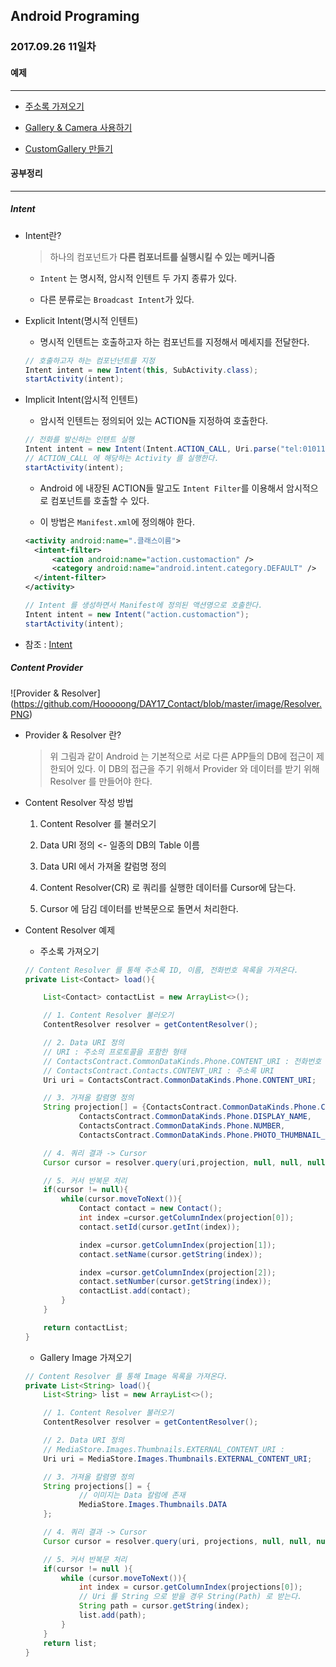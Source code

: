Android Programing
----------------------------------------------------
### 2017.09.26 11일차

#### 예제
____________________________________________________

- [주소록 가져오기]()

- [Gallery & Camera 사용하기]()

- [CustomGallery 만들기]()

#### 공부정리
____________________________________________________

##### __Intent__

- Intent란?

  > 하나의 컴포넌트가 __다른 컴포너트를 실행시킬 수 있는 메커니즘__

  - `Intent` 는 명시적, 암시적 인텐트 두 가지 종류가 있다.

  - 다른 분류로는 `Broadcast Intent`가 있다.

- Explicit Intent(명시적 인텐트)

  - 명시적 인텐트는 호출하고자 하는 컴포넌트를 지정해서 메세지를 전달한다.

  ```java
  // 호출하고자 하는 컴포넌넌트를 지정
  Intent intent = new Intent(this, SubActivity.class);
  startActivity(intent);
  ```

- Implicit Intent(암시적 인텐트)

  - 암시적 인텐트는 정의되어 있는 ACTION들 지정하여 호출한다.

  ```java
  // 전화를 발신하는 인텐트 실행
  Intent intent = new Intent(Intent.ACTION_CALL, Uri.parse("tel:01011112222"));
  // ACTION_CALL 에 해당하는 Activity 를 실행한다.
  startActivity(intent);
  ```

  - Android 에 내장된 ACTION들 말고도 `Intent Filter`를 이용해서 암시적으로 컴포넌트를 호출할 수 있다.

  - 이 방법은 `Manifest.xml`에 정의해야 한다.

  ```xml
  <activity android:name=".클래스이름">
    <intent-filter>
        <action android:name="action.customaction" />
        <category android:name="android.intent.category.DEFAULT" />
    </intent-filter>
  </activity>
  ```

  ```java
  // Intent 를 생성하면서 Manifest에 정의된 액션명으로 호출한다.
  Intent intent = new Intent("action.customaction");
  startActivity(intent);
  ```
- 참조 : [Intent](https://github.com/Hooooong/DAY17_Contact/blob/master/pdf/007_Intent.pdf)

##### __Content Provider__

![Provider & Resolver] (https://github.com/Hooooong/DAY17_Contact/blob/master/image/Resolver.PNG)

- Provider & Resolver 란?

  > 위 그림과 같이 Android 는 기본적으로 서로 다른 APP들의 DB에 접근이 제한되어 있다. 이 DB의 접근을 주기 위해서 Provider 와 데이터를 받기 위해 Resolver 를 만들어야 한다.

- Content Resolver 작성 방법

  1. Content Resolver 를 불러오기

  2. Data URI 정의 <- 일종의 DB의 Table 이름

  3. Data URI 에서 가져올 칼럼명 정의

  4. Content Resolver(CR) 로 쿼리를 실행한 데이터를 Cursor에 담는다.

  5. Cursor 에 담김 데이터를 반복문으로 돌면서 처리한다.

- Content Resolver 예제

  - 주소록 가져오기

  ```java
  // Content Resolver 를 통해 주소록 ID, 이름, 전화번호 목록을 가져온다.
  private List<Contact> load(){

      List<Contact> contactList = new ArrayList<>();

      // 1. Content Resolver 불러오기
      ContentResolver resolver = getContentResolver();

      // 2. Data URI 정의
      // URI : 주소의 프로토콜을 포함한 형태
      // ContactsContract.CommonDataKinds.Phone.CONTENT_URI : 전화번호 URI
      // ContactsContract.Contacts.CONTENT_URI : 주소록 URI
      Uri uri = ContactsContract.CommonDataKinds.Phone.CONTENT_URI;

      // 3. 가져올 칼렴명 정의
      String projection[] = {ContactsContract.CommonDataKinds.Phone.CONTACT_ID,
              ContactsContract.CommonDataKinds.Phone.DISPLAY_NAME,
              ContactsContract.CommonDataKinds.Phone.NUMBER,
              ContactsContract.CommonDataKinds.Phone.PHOTO_THUMBNAIL_URI};

      // 4. 쿼리 결과 -> Cursor
      Cursor cursor = resolver.query(uri,projection, null, null, null);

      // 5. 커서 반복문 처리
      if(cursor != null){
          while(cursor.moveToNext()){
              Contact contact = new Contact();
              int index =cursor.getColumnIndex(projection[0]);
              contact.setId(cursor.getInt(index));

              index =cursor.getColumnIndex(projection[1]);
              contact.setName(cursor.getString(index));

              index =cursor.getColumnIndex(projection[2]);
              contact.setNumber(cursor.getString(index));
              contactList.add(contact);
          }
      }

      return contactList;
  }
  ```

  - Gallery Image 가져오기

  ```java
  // Content Resolver 를 통해 Image 목록을 가져온다.
  private List<String> load(){
      List<String> list = new ArrayList<>();

      // 1. Content Resolver 불러오기
      ContentResolver resolver = getContentResolver();

      // 2. Data URI 정의
      // MediaStore.Images.Thumbnails.EXTERNAL_CONTENT_URI :
      Uri uri = MediaStore.Images.Thumbnails.EXTERNAL_CONTENT_URI;

      // 3. 가져올 칼렴명 정의
      String projections[] = {
              // 이미지는 Data 칼럼에 존재
              MediaStore.Images.Thumbnails.DATA
      };

      // 4. 쿼리 결과 -> Cursor
      Cursor cursor = resolver.query(uri, projections, null, null, null);

      // 5. 커서 반복문 처리
      if(cursor != null ){
          while (cursor.moveToNext()){
              int index = cursor.getColumnIndex(projections[0]);
              // Uri 를 String 으로 받을 경우 String(Path) 로 받는다.
              String path = cursor.getString(index);
              list.add(path);
          }
      }
      return list;
  }
  ```
